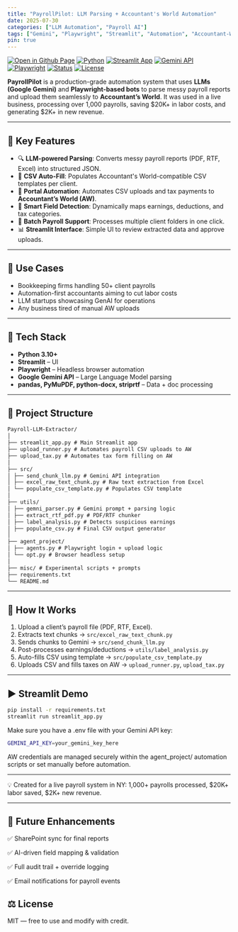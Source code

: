 ```yaml
---
title: "PayrollPilot: LLM Parsing + Accountant's World Automation"
date: 2025-07-30
categories: ["LLM Automation", "Payroll AI"]
tags: ["Gemini", "Playwright", "Streamlit", "Automation", "Accountant-World", "LLM", "Payroll", "AI"]
pin: true
---
```



[![Open in Github Page](https://img.shields.io/badge/Hosted_with-GitHub_Pages-blue?logo=github&logoColor=white)](https://github.com/aryanj10/Payroll-LLM-Extractor)
[![Python](https://img.shields.io/badge/Python-3.10+-blue?logo=python)](https://www.python.org/)
[![Streamlit App](https://img.shields.io/badge/Streamlit-App-red?logo=streamlit)](https://streamlit.io)
[![Gemini API](https://img.shields.io/badge/LLM-Gemini-lightgrey?logo=google)](https://deepmind.google/technologies/gemini/)
[![Playwright](https://img.shields.io/badge/Automation-Playwright-green?logo=microsoft)](https://playwright.dev/)
[![Status](https://img.shields.io/badge/Live%20Payroll-Production%20Ready-brightgreen)](https://github.com/aryanj10/Payroll-LLM-Extractor)
[![License](https://img.shields.io/badge/License-MIT-lightgrey.svg)](https://opensource.org/licenses/MIT)



**PayrollPilot** is a production-grade automation system that uses **LLMs (Google Gemini)** and **Playwright-based bots** to parse messy payroll reports and upload them seamlessly to **Accountant’s World**. It was used in a live business, processing over 1,000 payrolls, saving $20K+ in labor costs, and generating $2K+ in new revenue.


---

## 🚀 Key Features

- 🔍 **LLM-powered Parsing**: Converts messy payroll reports (PDF, RTF, Excel) into structured JSON.
- 📄 **CSV Auto-Fill**: Populates Accountant's World-compatible CSV templates per client.
- 🤖 **Portal Automation**: Automates CSV uploads and tax payments to **Accountant’s World (AW)**.
- 🧠 **Smart Field Detection**: Dynamically maps earnings, deductions, and tax categories.
- 📂 **Batch Payroll Support**: Processes multiple client folders in one click.
- 📊 **Streamlit Interface**: Simple UI to review extracted data and approve uploads.

---

## 📌 Use Cases
- Bookkeeping firms handling 50+ client payrolls
- Automation-first accountants aiming to cut labor costs
- LLM startups showcasing GenAI for operations
- Any business tired of manual AW uploads

---

## 🧠 Tech Stack

- **Python 3.10+**
- **Streamlit** – UI
- **Playwright** – Headless browser automation
- **Google Gemini API** – Large Language Model parsing
- **pandas, PyMuPDF, python-docx, striprtf** – Data + doc processing

---


## 🧰 Project Structure
```protobuf
Payroll-LLM-Extractor/
│
├── streamlit_app.py # Main Streamlit app
├── upload_runner.py # Automates payroll CSV uploads to AW
├── upload_tax.py # Automates tax form filling on AW
│
├── src/
│ ├── send_chunk_llm.py # Gemini API integration
│ ├── excel_raw_text_chunk.py # Raw text extraction from Excel
│ └── populate_csv_template.py # Populates CSV template
│
├── utils/
│ ├── gemni_parser.py # Gemini prompt + parsing logic
│ ├── extract_rtf_pdf.py # PDF/RTF chunker
│ ├── label_analysis.py # Detects suspicious earnings
│ ├── populate_csv.py # Final CSV output generator
│
├── agent_project/
│ ├── agents.py # Playwright login + upload logic
│ └── opt.py # Browser headless setup
│
├── misc/ # Experimental scripts + prompts
├── requirements.txt
└── README.md
```
---
## 🧪 How It Works

1. Upload a client’s payroll file (PDF, RTF, Excel).
2. Extracts text chunks → `src/excel_raw_text_chunk.py`
3. Sends chunks to Gemini → `src/send_chunk_llm.py`
4. Post-processes earnings/deductions → `utils/label_analysis.py`
5. Auto-fills CSV using template → `src/populate_csv_template.py`
6. Uploads CSV and fills taxes on AW → `upload_runner.py`, `upload_tax.py`

---



## ▶️ Streamlit Demo

```bash
pip install -r requirements.txt
streamlit run streamlit_app.py

```

Make sure you have a .env file with your Gemini API key:
```bash
GEMINI_API_KEY=your_gemini_key_here
```
AW credentials are managed securely within the agent_project/ automation scripts or set manually before automation.

---
💡 Created for a live payroll system in NY: 1,000+ payrolls processed, $20K+ labor saved, $2K+ new revenue.

---

## 🧭 Future Enhancements
✅ SharePoint sync for final reports

✅ AI-driven field mapping & validation

✅ Full audit trail + override logging

✅ Email notifications for payroll events

## ⚖️ License
MIT — free to use and modify with credit.
